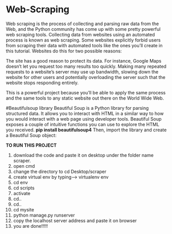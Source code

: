 # Web-Scraping
Web scraping is the process of collecting and parsing raw data from the Web, and the Python community has come up with some pretty powerful web scraping tools.
Collecting data from websites using an automated process is known as web scraping. Some websites explicitly forbid users from scraping their data with automated tools like the ones you’ll create in this tutorial. Websites do this for two possible reasons:

The site has a good reason to protect its data. For instance, Google Maps doesn’t let you request too many results too quickly.
Making many repeated requests to a website’s server may use up bandwidth, slowing down the website for other users and potentially overloading the server such that the website stops responding entirely.

This is a powerful project because you’ll be able to apply the same process and the same tools to any static website out there on the World Wide Web.

#Beautifulsoup library
Beautiful Soup is a Python library for parsing structured data. It allows you to interact with HTML in a similar way to how you would interact with a web page using developer tools. Beautiful Soup exposes a couple of intuitive functions you can use to explore the HTML you received. 
 **pip install beautifulsoup4**
Then, import the library and create a Beautiful Soup object:


**TO RUN THIS PROJECT**
1) download the code and paste it on desktop under the folder name scraper.
2) open cmd 
3) change the directory to  cd Desktop/scraper
4) create virtual env by typing--> virtualenv env
5) cd env
6) cd scripts
7) activate
8) cd..
9) cd..
10) cd mysite
11) python manage.py runserver
12) copy the localhost server address and paste it on browser
13) you are done!!!!!
